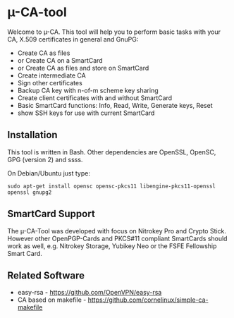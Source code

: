 µ-CA-tool
=========

Welcome to µ-CA.
This tool will help you to perform basic tasks with your CA, X.509 certificates in general and GnuPG:

* Create CA as files
* or Create CA on a SmartCard
* or Create CA as files and store on SmartCard
* Create intermediate CA
* Sign other certificates
* Backup CA key with n-of-m scheme key sharing
* Create client certificates with and without SmartCard
* Basic SmartCard functions: Info, Read, Write, Generate keys, Reset
* show SSH keys for use with current SmartCard

## Installation
This tool is written in Bash. Other dependencies are OpenSSL, OpenSC, GPG (version 2) and ssss.

On Debian/Ubuntu just type:

    sudo apt-get install opensc opensc-pkcs11 libengine-pkcs11-openssl openssl gnupg2

## SmartCard Support
The µ-CA-Tool was developed with focus on Nitrokey Pro and Crypto Stick. However other OpenPGP-Cards and PKCS#11 compliant SmartCards should work as well, e.g. Nitrokey Storage, Yubikey Neo or the FSFE Fellowship Smart Card.

## Related Software
* easy-rsa - https://github.com/OpenVPN/easy-rsa
* CA based on makefile - https://github.com/cornelinux/simple-ca-makefile

